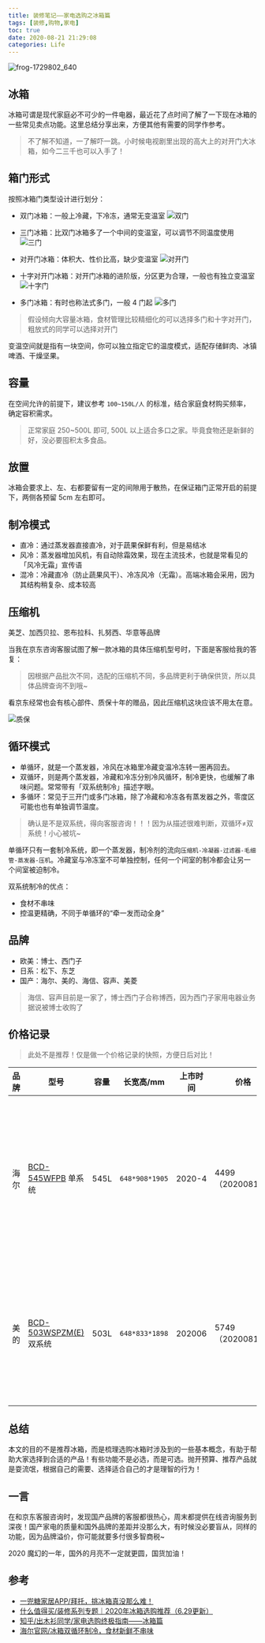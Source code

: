 ```yaml
---
title: 装修笔记——家电选购之冰箱篇
tags: [装修,购物,家电]
toc: true
date: 2020-08-21 21:29:08
categories: Life
---
```


![frog-1729802_640](https://gitee.com/michael_xiang/images/raw/master/uPic/frog-1729802_640.jpg)

## 冰箱

冰箱可谓是现代家庭必不可少的一件电器，最近花了点时间了解了一下现在冰箱的一些常见卖点功能。这里总结分享出来，方便其他有需要的同学作参考。

> 不了解不知道，一了解吓一跳。小时候电视剧里出现的高大上的对开门大冰箱，如今二三千也可以入手了！

<!-- more -->

## 箱门形式

按照冰箱门类型设计进行划分：
- 双门冰箱：一般上冷藏，下冷冻，通常无变温室
![双门](https://gitee.com/michael_xiang/images/raw/master/uPic/cF8LH7.png)

- 三门冰箱：比双门冰箱多了一个中间的变温室，可以调节不同温度使用
![三门](https://gitee.com/michael_xiang/images/raw/master/uPic/TGy1lp.png)

- 对开门冰箱：体积大、性价比高，缺少变温室
![对开门](https://gitee.com/michael_xiang/images/raw/master/uPic/AeGl35.png)

- 十字对开门冰箱：对开门冰箱的进阶版，分区更为合理，一般也有独立变温室
![十字门](https://gitee.com/michael_xiang/images/raw/master/uPic/msG1fr.png)

- 多门冰箱：有时也称法式多门，一般 4 门起
![多门](https://gitee.com/michael_xiang/images/raw/master/uPic/5MgKIb.png)

> 假设倾向大容量冰箱，食材管理比较精细化的可以选择多门和十字对开门，粗放式的同学可以选择对开门

变温空间就是指有一块空间，你可以独立指定它的温度模式，适配存储鲜肉、冰镇啤酒、干燥坚果。

## 容量

在空间允许的前提下，建议参考 `100~150L/人` 的标准，结合家庭食材购买频率，确定容积需求。

> 正常家庭 250~500L 即可, 500L 以上适合多口之家。毕竟食物还是新鲜的好，没必要囤积太多食品。

## 放置

冰箱会要求上、左、右都要留有一定的间隙用于散热，在保证箱门正常开启的前提下，两侧各预留 5cm 左右即可。

## 制冷模式

- 直冷：通过蒸发器直接直冷，对于蔬果保鲜有利，但是易结冰
- 风冷：蒸发器增加风机，有自动除霜效果，现在主流技术，也就是常看见的「风冷无霜」宣传语
- 混冷：冷藏直冷（防止蔬果风干）、冷冻风冷（无霜）。高端冰箱会采用，因为其结构稍复杂、成本较高

## 压缩机

美芝、加西贝拉、恩布拉科、扎努西、华意等品牌

当我在京东咨询客服试图了解一款冰箱的具体压缩机型号时，下面是客服给我的答复：

> 因根据产品批次不同，选配的压缩机不同，多品牌更利于确保供货，所以具体品牌查询不到哦~

看京东经常也会有核心部件、质保十年的赠品，因此压缩机这块应该不用太在意。

![质保](https://gitee.com/michael_xiang/images/raw/master/uPic/a2SKg6.png)

## 循环模式

- 单循环，就是一个蒸发器，冷风在冰箱里冷藏变温冷冻转一圈再回去。
- 双循环，则是两个蒸发器，冷藏和冷冻分别冷风循环，制冷更快，也缓解了串味问题。常常带有「双系统制冷」描述字眼。
- 多循环：常见于三开门或多门冰箱，除了冷藏和冷冻各有蒸发器之外，零度区可能也也有单独调节温度。

> 确认是不是双系统，得向客服咨询！！！因为从描述很难判断，双循环≠双系统！小心被坑~

单循环只有一套制冷系统，即一个蒸发器，制冷剂的流向`压缩机-冷凝器-过滤器-毛细管-蒸发器-压机`。冷藏室与冷冻室不可单独控制，任何一个间室的制冷都会让另一个间室被迫制冷。

双系统制冷的优点：
- 食材不串味
- 控温更精确，不同于单循环的“牵一发而动全身”

## 品牌

- 欧美：博士、西门子
- 日系：松下、东芝
- 国产：海尔、美的、海信、容声、美菱

> 海信、容声目前是一家了，博士西门子合称博西，因为西门子家用电器业务据说被博士收购了

## 价格记录

> 此处不是推荐！仅是做一个价格记录的快照，方便日后对比！

| 品牌 | 型号                                                         | 容量 | 长宽高/mm      | 上市时间 | 价格             | 好评度 | 质保                       | 能效（度/天） | 款式       | 特点                                              |
| ---- | ------------------------------------------------------------ | ---- | -------------- | -------- | ---------------- | ------ | -------------------------- | ---- | ---------- | ------------------------------------------------- |
| 海尔 | [BCD-545WFPB](https://item.jd.com/100012645766.html) 单系统     | 545L | `648*908*1905` | 2020-4   | 4499（20200816） | 99%    | 赠品赠送 10 年核心部件质保 | 1 级（0.93） | 十字对开门 | 变温箱（母婴模式、零度模式、珍品模式）、90°悬停门 |
| 美的 | [BCD-503WSPZM(E)](https://item.jd.com/100012751424.html) 双系统 | 503L | `648*833*1898` | 202006 | 5749（20200816） | 99% | 赠品赠送 10 年核心部件质保 | 1 级（0.89） | 十字对开门 | 母婴保鲜智能、不容易留指纹、果润保鲜 |

## 总结

本文的目的不是推荐冰箱，而是梳理选购冰箱时涉及到的一些基本概念，有助于帮助大家选择到合适的产品！有些功能不是必选，而是可选。抛开预算、推荐产品就是耍流氓，根据自己的需要、选择适合自己的才是理智的行为！

## 一言

在和京东客服咨询时，发现国产品牌的客服都很热心，周末都提供在线咨询服务到深夜！国产家电的质量和国外品牌的差距并没那么大，有时候没必要盲从，同样的功能，因为品牌溢价，你可能就要多付很多智商税~

2020 魔幻的一年，国外的月亮不一定就更圆，国货加油！

## 参考

- [一兜糖家居APP/拜托，挑冰箱真没那么难！](https://mp.weixin.qq.com/s/o6QqwYP-BnrRGWDq1c4Txg)
- [什么值得买/装修系列专题｜2020年冰箱选购推荐（6.29更新）](https://post.smzdm.com/p/a078pm9r/p2/#comments)
- [知乎/出木衫同学/家电选购终极指南——冰箱篇](https://zhuanlan.zhihu.com/p/28035403)
- [海尔官网/冰箱双循环制冷，食材新鲜不串味](https://www.haier.com/guang/guide/20181219_126271.shtml)